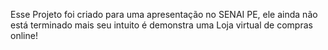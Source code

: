 Esse Projeto foi criado para uma apresentação no SENAI PE, ele ainda não está terminado mais seu intuito é demonstra uma Loja virtual de compras online!
